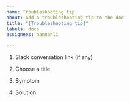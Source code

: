 ```yaml
---
name: Troubleshooting tip
about: Add a troubleshooting tip to the doc
title: "[Troubleshooting tip]"
labels: docs
assignees: nannanli

---
```


<!--Thank you for deciding to add a troubleshooting tip to the documentation. Before you create the issue, you can review the existing [Troubleshooting tips](https://docs.zowe.org/stable/troubleshoot/troubleshooting.html) to check if the issue and solution has already been documented. If not, provide the following information to help the content team understand and document the tip. -->

1. Slack conversation link (if any)

<!--Provide a link to the troubleshooting conversation on Slack if any. For example, https://ibm-systems-z.slack.com/archives/CA2PBRTEH/p1585547402007900-->

2. Choose a title

<!--Name it after the problem you're trying to solve, using the terms users are likely to type into the search . For example, `Cannot log in to the Zowe Desktop`, `npm install -gCommand Fails Due to an EPERM Error`.-->

3. Symptom

<!--Describe the problem and symptom as other people would experience it. For example, `When you open apps in the desktop, a page is displayed with the message "The plugin failed to load." `-->

4. Solution

<!--Describe the possible causes and how to fix the problem. Add screenshots, illustrations as necessary.-->
